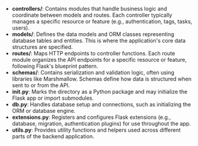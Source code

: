- **controllers/**: Contains modules that handle business logic and coordinate between models and routes. Each controller typically manages a specific resource or feature (e.g., authentication, tags, tasks, users).
- **models/**: Defines the data models and ORM classes representing database tables and entities. This is where the application's core data structures are specified.
- **routes/**: Maps HTTP endpoints to controller functions. Each route module organizes the API endpoints for a specific resource or feature, following Flask's blueprint pattern.
- **schemas/**: Contains serialization and validation logic, often using libraries like Marshmallow. Schemas define how data is structured when sent to or from the API.
- **__init__.py**: Marks the directory as a Python package and may initialize the Flask app or import submodules.
- **db.py**: Handles database setup and connections, such as initializing the ORM or database engine.
- **extensions.py**: Registers and configures Flask extensions (e.g., database, migration, authentication plugins) for use throughout the app.
- **utils.py**: Provides utility functions and helpers used across different parts of the backend application. 